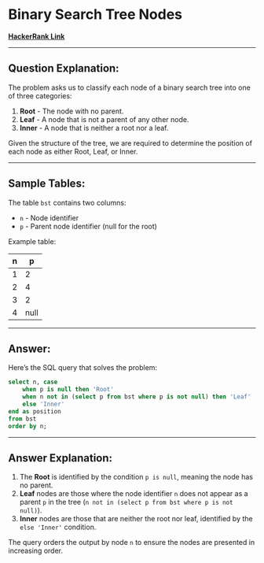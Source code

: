 
# Binary Search Tree Nodes
[**HackerRank Link**](https://www.hackerrank.com/challenges/binary-search-tree-1?isFullScreen=true)

---

## Question Explanation:
The problem asks us to classify each node of a binary search tree into one of three categories:
1. **Root** - The node with no parent.
2. **Leaf** - A node that is not a parent of any other node.
3. **Inner** - A node that is neither a root nor a leaf.

Given the structure of the tree, we are required to determine the position of each node as either Root, Leaf, or Inner.

---

## Sample Tables:
The table `bst` contains two columns:
- `n` - Node identifier
- `p` - Parent node identifier (null for the root)

Example table:

| n  | p  |
|----|----|
| 1  | 2  |
| 2  | 4  |
| 3  | 2  |
| 4  | null |

---

## Answer:
Here’s the SQL query that solves the problem:

```sql
select n, case 
    when p is null then 'Root'
    when n not in (select p from bst where p is not null) then 'Leaf'
    else 'Inner' 
end as position
from bst
order by n;
```

---

## Answer Explanation:
1. The **Root** is identified by the condition `p is null`, meaning the node has no parent.
2. **Leaf** nodes are those where the node identifier `n` does not appear as a parent `p` in the tree (`n not in (select p from bst where p is not null)`).
3. **Inner** nodes are those that are neither the root nor leaf, identified by the `else 'Inner'` condition.

The query orders the output by node `n` to ensure the nodes are presented in increasing order.
